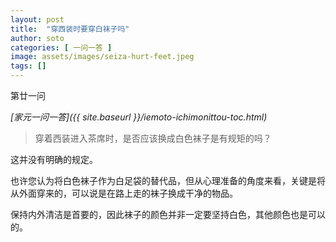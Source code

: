 ```yaml
---
layout: post
title:  "穿西装时要穿白袜子吗"
author: soto
categories: [ 一问一答 ]
image: assets/images/seiza-hurt-feet.jpeg
tags: []
---
```


第廿一问

*[家元一问一答]({{ site.baseurl }}/iemoto-ichimonittou-toc.html)*

> 穿着西装进入茶席时，是否应该换成白色袜子是有规矩的吗？

这并没有明确的规定。

也许您认为将白色袜子作为白足袋的替代品，但从心理准备的角度来看，关键是将从外面穿来的，可以说是在路上走的袜子换成干净的物品。

保持内外清洁是首要的，因此袜子的颜色并非一定要坚持白色，其他颜色也是可以的。
